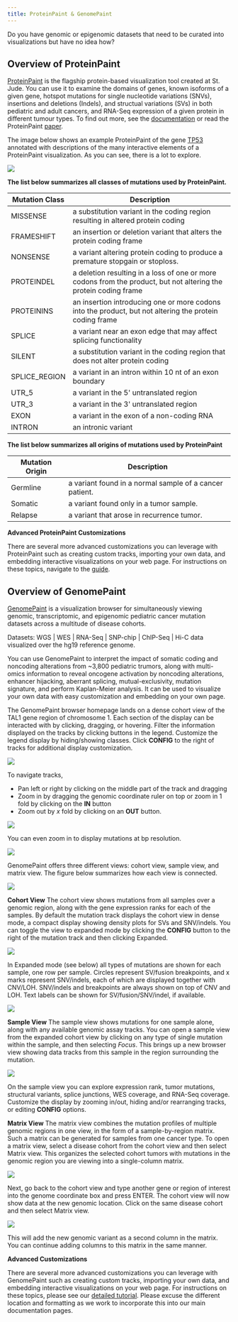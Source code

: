 ```yaml
---
title: ProteinPaint & GenomePaint
---
```

Do you have genomic or epigenomic datasets that need to be curated into visualizations but have no idea how? 

## Overview of ProteinPaint
[ProteinPaint](https://pecan.stjude.cloud/proteinpaint) is the flagship protein-based visualization tool created at St. Jude. You can use it to examine the domains of genes, known isoforms of a given gene, hotspot mutations for single nucleotide variations (SNVs), insertions and deletions (Indels), and structual variations (SVs) in both pediatric and adult cancers, and RNA-Seq expression of a given protein in different tumour types. To find out more, see the [documentation](./proteinpaint) or read the ProteinPaint [paper](https://www.nature.com/articles/ng.3466). 

The image below shows an example ProteinPaint of the gene [TP53](https://pecan.stjude.cloud/proteinpaint/TP53) annotated with descriptions of the many interactive elements of a ProteinPaint visualization. As you can see, there is a lot to explore.

![](./protein_paint_overview.png)


**The list below summarizes all classes of mutations used by ProteinPaint.**

| Mutation Class | Description                                                                                                      |
| -------------- | ---------------------------------------------------------------------------------------------------------------- |
| MISSENSE       | a substitution variant in the coding region resulting in altered protein coding                                  |
| FRAMESHIFT     | an insertion or deletion variant that alters the protein coding frame                                            |
| NONSENSE       | a variant altering protein coding to produce a premature stopgain or stoploss.                                   |
| PROTEINDEL     | a deletion resulting in a loss of one or more codons from the product, but not altering the protein coding frame |
| PROTEININS     | an insertion introducing one or more codons into the product, but not altering the protein coding frame          |
| SPLICE         | a variant near an exon edge that may affect splicing functionality                                               |
| SILENT         | a substitution variant in the coding region that does not alter protein coding                                   |
| SPLICE_REGION  | a variant in an intron within 10 nt of an exon boundary                                                          |
| UTR_5          | a variant in the 5' untranslated region                                                                          |
| UTR_3          | a variant in the 3' untranslated region                                                                          |
| EXON           | a variant in the exon of a non-coding RNA                                                                        |
| INTRON         | an intronic variant                                                                                              |


**The list below summarizes all origins of mutations used by ProteinPaint**

| Mutation Origin | Description                                             |
| --------------- | ------------------------------------------------------- |
| Germline        | a variant found in a normal sample of a cancer patient. |
| Somatic         | a variant found only in a tumor sample.                 |
| Relapse         | a variant that arose in recurrence tumor.               |

**Advanced ProteinPaint Customizations**

There are several more advanced customizations you can leverage with ProteinPaint such as creating custom tracks, importing your own data, and embedding interactive visualizations on your web page. For instructions on these topics, navigate to the [guide](https://docs.google.com/document/d/1JWKq3ScW62GISFGuJvAajXchcRenZ3HAvpaxILeGaw0/edit). 

## Overview of GenomePaint

[GenomePaint](https://genomepaint.stjude.cloud/) is a visualization browser for simultaneously viewing genomic, transcriptomic, and epigenomic pediatric cancer mutation datasets across a multitude of disease cohorts. 

Datasets: WGS | WES | RNA-Seq | SNP-chip | ChIP-Seq | Hi-C data visualized over the hg19 reference genome. 

You can use GenomePaint to interpret the impact of somatic coding and noncoding alterations from ~3,800 pediatric trumors, along with multi-omics information to reveal oncogene activation by noncoding alterations, enhancer hijacking, aberrant splicing, mutual-exclusivity, mutation signature, and perform Kaplan-Meier analysis. It can be used to visualize your own data with easy customization and embedding on your own page.

The GenomePaint browser homepage lands on a dense cohort view of the TAL1 gene region of chromosome 1. Each section of the display can be interacted with by clicking, dragging, or hovering. Filter the information displayed on the tracks by clicking buttons in the legend. Customize the legend display by hiding/showing classes. Click **CONFIG** to the right of tracks for additional display customization.

![](./genome_paint_overview.png)

To navigate tracks,

* Pan left or right by clicking on the middle part of the track and dragging
* Zoom in by dragging the genomic coordinate ruler on top or zoom in 1 fold by clicking on the **IN** button
* Zoom out by *x* fold by clicking on an **OUT** button.

![](./navigation.gif)

You can even zoom in to display mutations at bp resolution. 

![](./bp_resolution.png)

GenomePaint offers three different views: cohort view, sample view, and matrix view. The figure below summarizes how each view is connected.

![](./genome_paint_views.png)


**Cohort View**
The cohort view shows mutations from all samples over a genomic region, along with the gene expression ranks for each of the samples. By default the mutation track displays the cohort view in dense mode, a compact display showing density plots for SVs and SNV/indels. You can toggle the view to expanded mode by clicking the **CONFIG** button to the right of the mutation track and then clicking Expanded.

![](./dense_expand_toggle.gif)

In Expanded mode (see below) all types of mutations are shown for each sample, one row per sample. Circles represent SV/fusion breakpoints, and x marks represent SNV/indels, each of which are displayed together with CNV/LOH. SNV/indels and breakpoints are always shown on top of CNV and LOH. Text labels can be shown for SV/fusion/SNV/indel, if available.

![](./expanded_view.png)

**Sample View**
The sample view shows mutations for one sample alone, along with any available genomic assay tracks. You can open a sample view from the expanded cohort view by clicking on any type of single mutation within the sample, and then selecting *Focus*. This brings up a new browser view showing data tracks from this sample in the region surrounding the mutation.

![](./sample_view.gif)

On the sample view you can explore expression rank, tumor mutations, structural variants, splice junctions, WES coverage, and RNA-Seq coverage. Customize the display by zooming in/out, hiding and/or rearranging tracks, or editing **CONFIG** options.

**Matrix View**
The matrix view combines the mutation profiles of multiple genomic regions in one view, in the form of a sample-by-region matrix. Such a matrix can be generated for samples from one cancer type. To open a matrix view, select a disease cohort from the cohort view and then select Matrix view. This organizes the selected cohort tumors with mutations in the genomic region you are viewing into a single-column matrix.

![](./matrix_view-1.gif)

Next, go back to the cohort view and type another gene or region of interest into the genome coordinate box and press ENTER. The cohort view will now show data at the new genomic location. Click on the same disease cohort and then select Matrix view.

![](./matrix_view-2.gif)

This will add the new genomic variant as a second column in the matrix. You can continue adding columns to this matrix in the same manner.

**Advanced Customizations**

There are several more advanced customizations you can leverage with GenomePaint such as creating custom tracks, importing your own data, and embedding interactive visualizations on your web page. For instructions on these topics, please see our [detailed tutorial](https://docs.google.com/document/d/1owXUQuqw5hBHFERm0Ria7anKtpyoPBaZY_MCiXXf5wE/edit). Please excuse the different location and formatting as we work to incorporate this into our main documentation pages.
